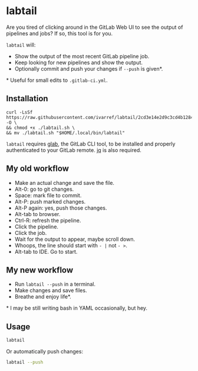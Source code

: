# labtail

Are you tired of clicking around in the GitLab Web UI to see the output of pipelines
and jobs? If so, this tool is for you.

`labtail` will:

* Show the output of the most recent GitLab pipeline job.
* Keep looking for new pipelines and show the output.
* Optionally commit and push your changes if `--push` is given*.

\* Useful for small edits to `.gitlab-ci.yml`.

## Installation

```
curl -LsSf https://raw.githubusercontent.com/ivarref/labtail/2cd3e14e2d9c3cd4b1284bb5bfa5fb8fc2665c5c/labtail.sh -O \
&& chmod +x ./labtail.sh \
&& mv ./labtail.sh "$HOME/.local/bin/labtail"
```

`labtail` requires [glab](https://docs.gitlab.com/editor_extensions/gitlab_cli/),
the GitLab CLI tool, to be installed and properly authenticated to your
GitLab remote. [jq](https://jqlang.org/) is also required.


## My old workflow

* Make an actual change and save the file.
* Alt-0: go to git changes.
* Space: mark file to commit.
* Alt-P: push marked changes.
* Alt-P again: yes, push those changes.
* Alt-tab to browser.
* Ctrl-R: refresh the pipeline.
* Click the pipeline.
* Click the job.
* Wait for the output to appear, maybe scroll down.
* Whoops, the line should start with `- |` not `- >`.
* Alt-tab to IDE. Go to start.

## My new workflow

* Run `labtail --push` in a terminal.
* Make changes and save files.
* Breathe and enjoy life*.

\* I may be still writing bash in YAML occasionally, but hey.

## Usage

```bash
labtail
```

Or automatically push changes:

```bash
labtail --push
```
